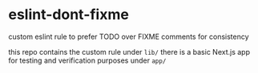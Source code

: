 # eslint-dont-fixme

custom eslint rule to prefer TODO over FIXME comments for consistency

this repo contains the custom rule under `lib/`
there is a basic Next.js app for testing and verification purposes under `app/`
